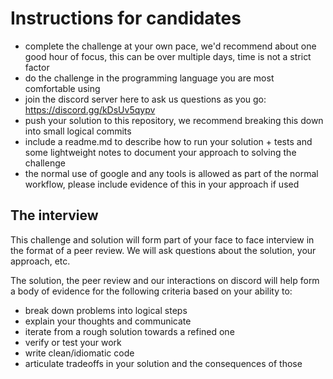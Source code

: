 Instructions for candidates
===========================

- complete the challenge at your own pace, we'd recommend about one good hour of focus, this can be over multiple days, time is not a strict factor
- do the challenge in the programming language you are most comfortable using
- join the discord server here to ask us questions as you go: https://discord.gg/kDsUv5qypv
- push your solution to this repository, we recommend breaking this down into small logical commits
- include a readme.md to describe how to run your solution + tests and some lightweight notes to document your approach to solving the challenge
- the normal use of google and any tools is allowed as part of the normal workflow, please include evidence of this in your approach if used

## The interview

This challenge and solution will form part of your face to face interview in the format of a peer review. We will ask questions about the solution, your approach, etc.

The solution, the peer review and our interactions on discord will help form a body of evidence for the following criteria based on your ability to:
- break down problems into logical steps
- explain your thoughts and communicate
- iterate from a rough solution towards a refined one
- verify or test your work
- write clean/idiomatic code
- articulate tradeoffs in your solution and the consequences of those